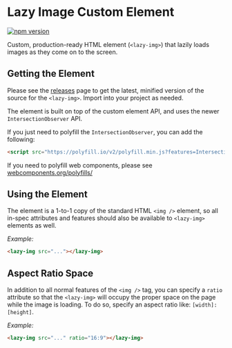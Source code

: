 # Lazy Image Custom Element

[![npm version](https://badge.fury.io/js/lazy-img-element.svg)](https://badge.fury.io/js/lazy-img-element)

Custom, production-ready HTML element (`<lazy-img>`) that lazily loads images
as they come on to the screen.

## Getting the Element

Please see the
[releases](https://github.com/aeolingamenfel/lazy-img/releases) page to get the 
latest, minified version of the source for the `<lazy-img>`. Import into your 
project as needed.

The element is built on top of the custom element API, and uses the newer
`IntersectionObserver` API. 

If you just need to polyfill the `IntersectionObserver`, you can add the
following:

```HTML
<script src="https://polyfill.io/v2/polyfill.min.js?features=IntersectionObserver"></script>
```

If you need to polyfill web components, please see
[webcomponents.org/polyfills/](https://www.webcomponents.org/polyfills/)

## Using the Element

The element is a 1-to-1 copy of the standard HTML `<img />` element, so all 
in-spec attributes and features should also be available to `<lazy-img>` 
elements as well.

*Example:*

```HTML
<lazy-img src="..."></lazy-img>
```

## Aspect Ratio Space

In addition to all normal features of the `<img />` tag, you can specify a 
`ratio` attribute so that the `<lazy-img>` will occupy the proper space on the 
page while the image is loading. To do so, specify an aspect ratio like:
`[width]:[height]`.

*Example:*

```HTML
<lazy-img src="..." ratio="16:9"></lazy-img>
```